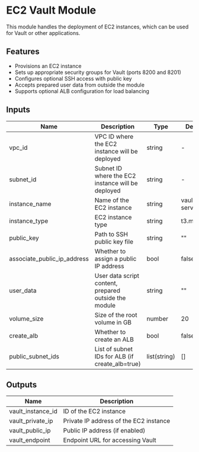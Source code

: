 # EC2 Vault Module

This module handles the deployment of EC2 instances, which can be used for Vault or other applications.

## Features

- Provisions an EC2 instance
- Sets up appropriate security groups for Vault (ports 8200 and 8201)
- Configures optional SSH access with public key
- Accepts prepared user data from outside the module
- Supports optional ALB configuration for load balancing

## Inputs

| Name | Description | Type | Default | Required |
|------|-------------|------|---------|:--------:|
| vpc_id | VPC ID where the EC2 instance will be deployed | string | - | yes |
| subnet_id | Subnet ID where the EC2 instance will be deployed | string | - | yes |
| instance_name | Name of the EC2 instance | string | vault-server | no |
| instance_type | EC2 instance type | string | t3.medium | no |
| public_key | Path to SSH public key file | string | "" | no |
| associate_public_ip_address | Whether to assign a public IP address | bool | false | no |
| user_data | User data script content, prepared outside the module | string | "" | no |
| volume_size | Size of the root volume in GB | number | 20 | no |
| create_alb | Whether to create an ALB | bool | false | no |
| public_subnet_ids | List of subnet IDs for ALB (if create_alb=true) | list(string) | [] | no |

## Outputs

| Name | Description |
|------|-------------|
| vault_instance_id | ID of the EC2 instance |
| vault_private_ip | Private IP address of the EC2 instance |
| vault_public_ip | Public IP address (if enabled) |
| vault_endpoint | Endpoint URL for accessing Vault |
